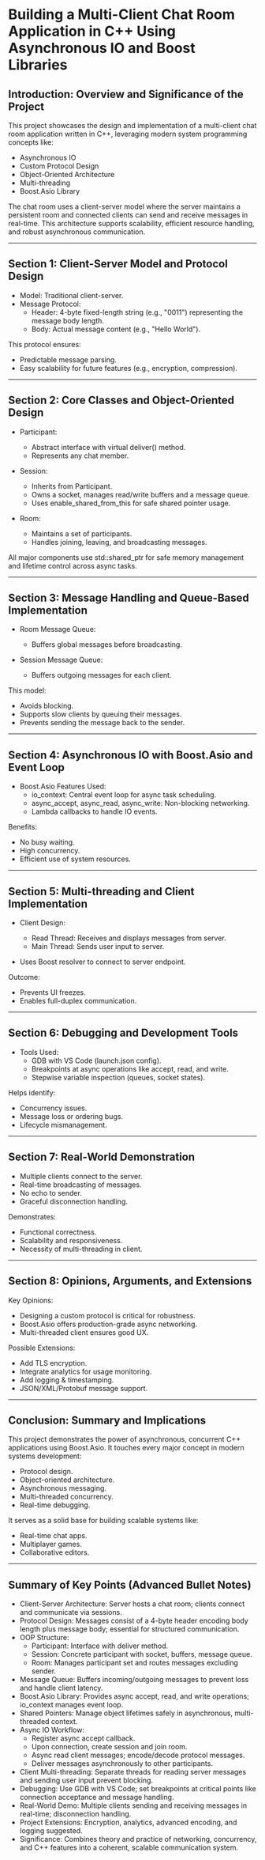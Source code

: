# Building a Multi-Client Chat Room Application in C++ Using Asynchronous IO and Boost Libraries

## Introduction: Overview and Significance of the Project

This project showcases the design and implementation of a multi-client chat room application written in C++, leveraging modern system programming concepts like:

- Asynchronous IO
- Custom Protocol Design
- Object-Oriented Architecture
- Multi-threading
- Boost.Asio Library

The chat room uses a client-server model where the server maintains a persistent room and connected clients can send and receive messages in real-time. This architecture supports scalability, efficient resource handling, and robust asynchronous communication.

---

## Section 1: Client-Server Model and Protocol Design

- Model: Traditional client-server.
- Message Protocol:
  - Header: 4-byte fixed-length string (e.g., "0011") representing the message body length.
  - Body: Actual message content (e.g., "Hello World").

This protocol ensures:
- Predictable message parsing.
- Easy scalability for future features (e.g., encryption, compression).

---

## Section 2: Core Classes and Object-Oriented Design

- Participant:
  - Abstract interface with virtual deliver() method.
  - Represents any chat member.
  
- Session:
  - Inherits from Participant.
  - Owns a socket, manages read/write buffers and a message queue.
  - Uses enable_shared_from_this for safe shared pointer usage.

- Room:
  - Maintains a set of participants.
  - Handles joining, leaving, and broadcasting messages.

All major components use std::shared_ptr for safe memory management and lifetime control across async tasks.

---

## Section 3: Message Handling and Queue-Based Implementation

- Room Message Queue:
  - Buffers global messages before broadcasting.
  
- Session Message Queue:
  - Buffers outgoing messages for each client.

This model:
- Avoids blocking.
- Supports slow clients by queuing their messages.
- Prevents sending the message back to the sender.

---

## Section 4: Asynchronous IO with Boost.Asio and Event Loop

- Boost.Asio Features Used:
  - io_context: Central event loop for async task scheduling.
  - async_accept, async_read, async_write: Non-blocking networking.
  - Lambda callbacks to handle IO events.

Benefits:
- No busy waiting.
- High concurrency.
- Efficient use of system resources.

---

## Section 5: Multi-threading and Client Implementation

- Client Design:
  - Read Thread: Receives and displays messages from server.
  - Main Thread: Sends user input to server.

- Uses Boost resolver to connect to server endpoint.

Outcome:
- Prevents UI freezes.
- Enables full-duplex communication.

---

## Section 6: Debugging and Development Tools

- Tools Used:
  - GDB with VS Code (launch.json config).
  - Breakpoints at async operations like accept, read, and write.
  - Stepwise variable inspection (queues, socket states).

Helps identify:
- Concurrency issues.
- Message loss or ordering bugs.
- Lifecycle mismanagement.

---

## Section 7: Real-World Demonstration

- Multiple clients connect to the server.
- Real-time broadcasting of messages.
- No echo to sender.
- Graceful disconnection handling.

Demonstrates:
- Functional correctness.
- Scalability and responsiveness.
- Necessity of multi-threading in client.

---

## Section 8: Opinions, Arguments, and Extensions

Key Opinions:
- Designing a custom protocol is critical for robustness.
- Boost.Asio offers production-grade async networking.
- Multi-threaded client ensures good UX.

Possible Extensions:
- Add TLS encryption.
- Integrate analytics for usage monitoring.
- Add logging & timestamping.
- JSON/XML/Protobuf message support.

---

## Conclusion: Summary and Implications

This project demonstrates the power of asynchronous, concurrent C++ applications using Boost.Asio. It touches every major concept in modern systems development:

- Protocol design.
- Object-oriented architecture.
- Asynchronous messaging.
- Multi-threaded concurrency.
- Real-time debugging.

It serves as a solid base for building scalable systems like:
- Real-time chat apps.
- Multiplayer games.
- Collaborative editors.

---

## Summary of Key Points (Advanced Bullet Notes)

- Client-Server Architecture: Server hosts a chat room; clients connect and communicate via sessions.
- Protocol Design: Messages consist of a 4-byte header encoding body length plus message body; essential for structured communication.
- OOP Structure:
  - Participant: Interface with deliver method.
  - Session: Concrete participant with socket, buffers, message queue.
  - Room: Manages participant set and routes messages excluding sender.
- Message Queue: Buffers incoming/outgoing messages to prevent loss and handle client latency.
- Boost.Asio Library: Provides async accept, read, and write operations; io_context manages event loop.
- Shared Pointers: Manage object lifetimes safely in asynchronous, multi-threaded context.
- Async IO Workflow:
  - Register async accept callback.
  - Upon connection, create session and join room.
  - Async read client messages; encode/decode protocol messages.
  - Deliver messages asynchronously to other participants.
- Client Multi-threading: Separate threads for reading server messages and sending user input prevent blocking.
- Debugging: Use GDB with VS Code; set breakpoints at critical points like connection acceptance and message handling.
- Real-World Demo: Multiple clients sending and receiving messages in real-time; disconnection handling.
- Project Extensions: Encryption, analytics, advanced encoding, and logging suggested.
- Significance: Combines theory and practice of networking, concurrency, and C++ features into a coherent, scalable communication system.
